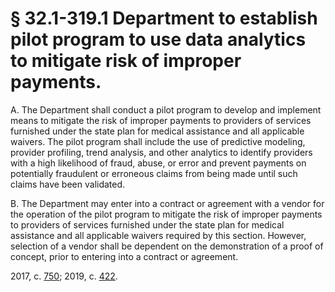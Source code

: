 # § 32.1-319.1 Department to establish pilot program to use data analytics to mitigate risk of improper payments.

<p>A. The Department shall conduct a pilot program to develop and implement means to mitigate the risk of improper payments to providers of services furnished under the state plan for medical assistance and all applicable waivers. The pilot program shall include the use of predictive modeling, provider profiling, trend analysis, and other analytics to identify providers with a high likelihood of fraud, abuse, or error and prevent payments on potentially fraudulent or erroneous claims from being made until such claims have been validated.</p><p>B. The Department may enter into a contract or agreement with a vendor for the operation of the pilot program to mitigate the risk of improper payments to providers of services furnished under the state plan for medical assistance and all applicable waivers required by this section. However, selection of a vendor shall be dependent on the demonstration of a proof of concept, prior to entering into a contract or agreement.</p><p>2017, c. <a href='http://lis.virginia.gov/cgi-bin/legp604.exe?171+ful+CHAP0750'>750</a>; 2019, c. <a href='http://lis.virginia.gov/cgi-bin/legp604.exe?191+ful+CHAP0422'>422</a>.</p>